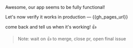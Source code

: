 Awesome, our app seems to be fully functional!

Let's now verify it works in production — {{gh_pages_url}}

come back and tell us when it's working! :+1:

> Note: wait on :+1: to merge, close pr, open final issue
